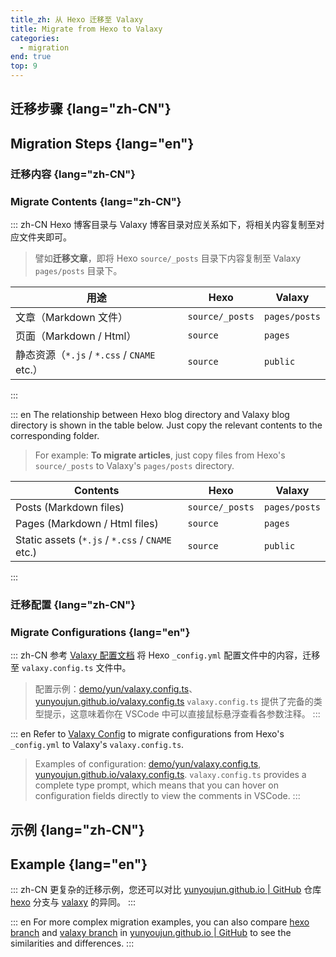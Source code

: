 ```yaml
---
title_zh: 从 Hexo 迁移至 Valaxy
title: Migrate from Hexo to Valaxy
categories:
  - migration
end: true
top: 9
---
```


## 迁移步骤 {lang="zh-CN"}

## Migration Steps {lang="en"}

### 迁移内容 {lang="zh-CN"}

### Migrate Contents {lang="zh-CN"}

::: zh-CN
Hexo 博客目录与 Valaxy 博客目录对应关系如下，将相关内容复制至对应文件夹即可。

> 譬如**迁移文章**，即将 Hexo `source/_posts` 目录下内容复制至 Valaxy `pages/posts` 目录下。

|用途|Hexo|Valaxy|
|---|---|---|
|文章（Markdown 文件）|`source/_posts`|`pages/posts`|
|页面（Markdown / Html）|`source`|`pages`|
|静态资源（`*.js` / `*.css` / `CNAME` etc.）|`source`|`public`|

:::

::: en
The relationship between Hexo blog directory and Valaxy blog directory is shown in the table below. Just copy the relevant contents to the corresponding folder.

> For example: **To migrate articles**, just copy files from Hexo's `source/_posts` to Valaxy's `pages/posts` directory.

|Contents|Hexo|Valaxy|
|---|---|---|
|Posts (Markdown files)|`source/_posts`|`pages/posts`|
|Pages (Markdown / Html files)|`source`|`pages`|
|Static assets (`*.js` / `*.css` / `CNAME` etc.)|`source`|`public`|

:::

### 迁移配置 {lang="zh-CN"}

### Migrate Configurations {lang="en"}

::: zh-CN
参考 [Valaxy 配置文档](/guide/config/) 将 Hexo `_config.yml` 配置文件中的内容，迁移至 `valaxy.config.ts` 文件中。

> 配置示例：[demo/yun/valaxy.config.ts](https://github.com/YunYouJun/valaxy/blob/main/demo/yun/valaxy.config.ts)、[yunyoujun.github.io/valaxy.config.ts](https://github.com/YunYouJun/yunyoujun.github.io/blob/valaxy/valaxy.config.ts)
> `valaxy.config.ts` 提供了完备的类型提示，这意味着你在 VSCode 中可以直接鼠标悬浮查看各参数注释。
:::

::: en
Refer to [Valaxy Config](/guide/config/) to migrate configurations from Hexo's `_config.yml` to Valaxy's `valaxy.config.ts`.

> Examples of configuration: [demo/yun/valaxy.config.ts](https://github.com/YunYouJun/valaxy/blob/main/demo/yun/valaxy.config.ts), [yunyoujun.github.io/valaxy.config.ts](https://github.com/YunYouJun/yunyoujun.github.io/blob/valaxy/valaxy.config.ts).
> `valaxy.config.ts` provides a complete type prompt, which means that you can hover on configuration fields directly to view the comments in VSCode.
:::

## 示例 {lang="zh-CN"}

## Example {lang="en"}

::: zh-CN
更复杂的迁移示例，您还可以对比 [yunyoujun.github.io | GitHub](https://github.com/YunYouJun/yunyoujun.github.io) 仓库 [hexo](https://github.com/YunYouJun/yunyoujun.github.io/tree/hexo) 分支与 [valaxy](https://github.com/YunYouJun/yunyoujun.github.io/tree/valaxy) 的异同。
:::

::: en
For more complex migration examples, you can also compare [hexo branch](https://github.com/YunYouJun/yunyoujun.github.io/tree/hexo) and [valaxy branch](https://github.com/YunYouJun/yunyoujun.github.io/tree/valaxy) in [yunyoujun.github.io | GitHub](https://github.com/YunYouJun/yunyoujun.github.io) to see the similarities and differences.
:::
